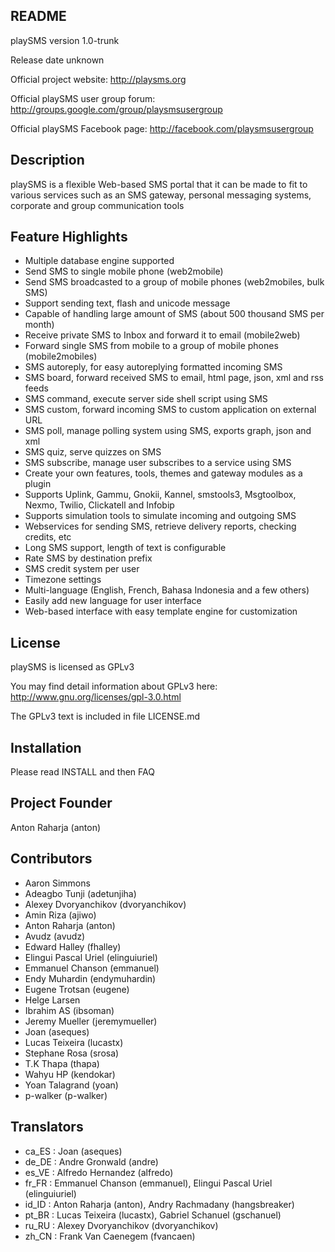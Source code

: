 README
------

playSMS version 1.0-trunk

Release date unknown

Official project website:
http://playsms.org

Official playSMS user group forum:
http://groups.google.com/group/playsmsusergroup

Official playSMS Facebook page:
http://facebook.com/playsmsusergroup


Description
-----------

playSMS is a flexible Web-based SMS portal that it can be made to fit to 
various services such as an SMS gateway, personal messaging systems, corporate
and group communication tools


Feature Highlights
------------------

- Multiple database engine supported
- Send SMS to single mobile phone (web2mobile)
- Send SMS broadcasted to a group of mobile phones (web2mobiles, bulk SMS)
- Support sending text, flash and unicode message
- Capable of handling large amount of SMS (about 500 thousand SMS per month)
- Receive private SMS to Inbox and forward it to email (mobile2web)
- Forward single SMS from mobile to a group of mobile phones (mobile2mobiles)
- SMS autoreply, for easy autoreplying formatted incoming SMS
- SMS board, forward received SMS to email, html page, json, xml and rss feeds
- SMS command, execute server side shell script using SMS
- SMS custom, forward incoming SMS to custom application on external URL
- SMS poll, manage polling system using SMS, exports graph, json and xml
- SMS quiz, serve quizzes on SMS
- SMS subscribe, manage user subscribes to a service using SMS
- Create your own features, tools, themes and gateway modules as a plugin
- Supports Uplink, Gammu, Gnokii, Kannel, smstools3, Msgtoolbox, Nexmo, Twilio,
  Clickatell and Infobip
- Supports simulation tools to simulate incoming and outgoing SMS
- Webservices for sending SMS, retrieve delivery reports, checking credits, etc
- Long SMS support, length of text is configurable
- Rate SMS by destination prefix
- SMS credit system per user
- Timezone settings
- Multi-language (English, French, Bahasa Indonesia and a few others)
- Easily add new language for user interface
- Web-based interface with easy template engine for customization


License
-------

playSMS is licensed as GPLv3

You may find detail information about GPLv3 here:
http://www.gnu.org/licenses/gpl-3.0.html

The GPLv3 text is included in file LICENSE.md


Installation
------------

Please read INSTALL and then FAQ


Project Founder
---------------

Anton Raharja (anton)


Contributors
------------

- Aaron Simmons
- Adeagbo Tunji (adetunjiha)
- Alexey Dvoryanchikov (dvoryanchikov)
- Amin Riza (ajiwo)
- Anton Raharja (anton)
- Avudz (avudz)
- Edward Halley (fhalley)
- Elingui Pascal Uriel (elinguiuriel)
- Emmanuel Chanson (emmanuel)
- Endy Muhardin (endymuhardin)
- Eugene Trotsan (eugene)
- Helge Larsen
- Ibrahim AS (ibsoman)
- Jeremy Mueller (jeremymueller)
- Joan (aseques)
- Lucas Teixeira (lucastx)
- Stephane Rosa (srosa)
- T.K Thapa (thapa)
- Wahyu HP (kendokar)
- Yoan Talagrand (yoan)
- p-walker (p-walker)


Translators
-----------

- ca_ES	: Joan (aseques)
- de_DE	: Andre Gronwald (andre)
- es_VE	: Alfredo Hernandez (alfredo)
- fr_FR	: Emmanuel Chanson (emmanuel), Elingui Pascal Uriel (elinguiuriel)
- id_ID	: Anton Raharja (anton), Andry Rachmadany (hangsbreaker)
- pt_BR	: Lucas Teixeira (lucastx), Gabriel Schanuel (gschanuel)
- ru_RU	: Alexey Dvoryanchikov (dvoryanchikov)
- zh_CN	: Frank Van Caenegem (fvancaen)
